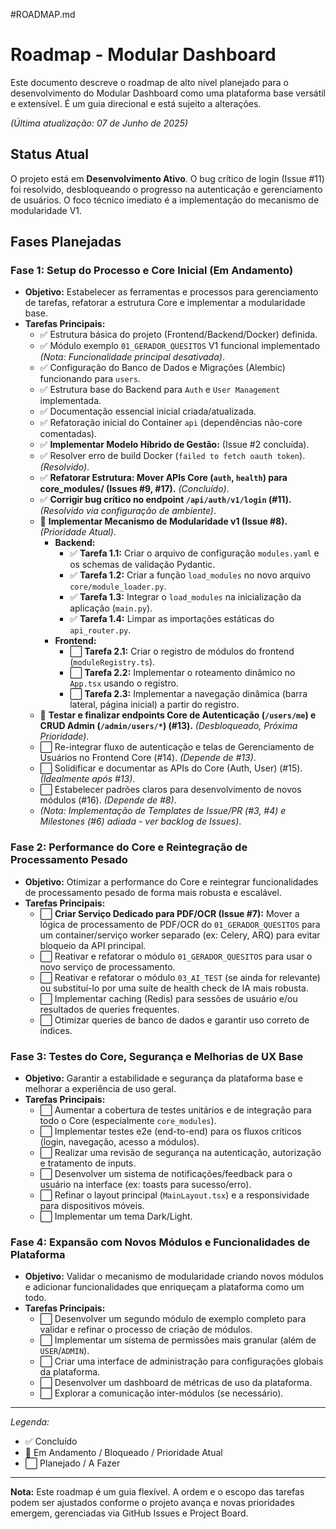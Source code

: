 #ROADMAP.md
# Roadmap - Modular Dashboard

Este documento descreve o roadmap de alto nível planejado para o desenvolvimento do Modular Dashboard como uma plataforma base versátil e extensível. É um guia direcional e está sujeito a alterações.

*(Última atualização: 07 de Junho de 2025)*

## Status Atual

O projeto está em **Desenvolvimento Ativo**. O bug crítico de login (Issue #11) foi resolvido, desbloqueando o progresso na autenticação e gerenciamento de usuários. O foco técnico imediato é a implementação do mecanismo de modularidade V1.

## Fases Planejadas

### Fase 1: Setup do Processo e Core Inicial (Em Andamento)

* **Objetivo:** Estabelecer as ferramentas e processos para gerenciamento de tarefas, refatorar a estrutura Core e implementar a modularidade base.
* **Tarefas Principais:**
  * ✅ Estrutura básica do projeto (Frontend/Backend/Docker) definida.
  * ✅ Módulo exemplo `01_GERADOR_QUESITOS` V1 funcional implementado *(Nota: Funcionalidade principal desativada)*.
  * ✅ Configuração do Banco de Dados e Migrações (Alembic) funcionando para `users`.
  * ✅ Estrutura base do Backend para `Auth` e `User Management` implementada.
  * ✅ Documentação essencial inicial criada/atualizada.
  * ✅ Refatoração inicial do Container `api` (dependências não-core comentadas).
  * ✅ **Implementar Modelo Híbrido de Gestão:** (Issue #2 concluída).
  * ✅ Resolver erro de build Docker (`failed to fetch oauth token`). *(Resolvido)*.
  * ✅ **Refatorar Estrutura: Mover APIs Core (`auth`, `health`) para core_modules/ (Issues #9, #17).** *(Concluído)*.
  * ✅ **Corrigir bug crítico no endpoint `/api/auth/v1/login` (#11).** *(Resolvido via configuração de ambiente)*.
  * 🚧 **Implementar Mecanismo de Modularidade v1 (Issue #8).** *(Prioridade Atual)*.
    * **Backend:**
      * ✅ **Tarefa 1.1:** Criar o arquivo de configuração `modules.yaml` e os schemas de validação Pydantic.
      * ✅ **Tarefa 1.2:** Criar a função `load_modules` no novo arquivo `core/module_loader.py`.
      * ✅ **Tarefa 1.3:** Integrar o `load_modules` na inicialização da aplicação (`main.py`).
      * ✅ **Tarefa 1.4:** Limpar as importações estáticas do `api_router.py`.
    * **Frontend:**
      * ⬜ **Tarefa 2.1:** Criar o registro de módulos do frontend (`moduleRegistry.ts`).
      * ⬜ **Tarefa 2.2:** Implementar o roteamento dinâmico no `App.tsx` usando o registro.
      * ⬜ **Tarefa 2.3:** Implementar a navegação dinâmica (barra lateral, página inicial) a partir do registro.
  * 🚧 **Testar e finalizar endpoints Core de Autenticação (`/users/me`) e CRUD Admin (`/admin/users/*`) (#13).** *(Desbloqueado, Próxima Prioridade)*.
  * ⬜ Re-integrar fluxo de autenticação e telas de Gerenciamento de Usuários no Frontend Core (#14). *(Depende de #13)*.
  * ⬜ Solidificar e documentar as APIs do Core (Auth, User) (#15). *(Idealmente após #13)*.
  * ⬜ Estabelecer padrões claros para desenvolvimento de novos módulos (#16). *(Depende de #8)*.
  * *(Nota: Implementação de Templates de Issue/PR (#3, #4) e Milestones (#6) adiada - ver backlog de Issues)*.

### Fase 2: Performance do Core e Reintegração de Processamento Pesado

* **Objetivo:** Otimizar a performance do Core e reintegrar funcionalidades de processamento pesado de forma mais robusta e escalável.
* **Tarefas Principais:**
  * ⬜ **Criar Serviço Dedicado para PDF/OCR (Issue #7):** Mover a lógica de processamento de PDF/OCR do `01_GERADOR_QUESITOS` para um container/serviço worker separado (ex: Celery, ARQ) para evitar bloqueio da API principal.
  * ⬜ Reativar e refatorar o módulo `01_GERADOR_QUESITOS` para usar o novo serviço de processamento.
  * ⬜ Reativar e refatorar o módulo `03_AI_TEST` (se ainda for relevante) ou substituí-lo por uma suíte de health check de IA mais robusta.
  * ⬜ Implementar caching (Redis) para sessões de usuário e/ou resultados de queries frequentes.
  * ⬜ Otimizar queries de banco de dados e garantir uso correto de índices.

### Fase 3: Testes do Core, Segurança e Melhorias de UX Base

* **Objetivo:** Garantir a estabilidade e segurança da plataforma base e melhorar a experiência de uso geral.
* **Tarefas Principais:**
  * ⬜ Aumentar a cobertura de testes unitários e de integração para todo o Core (especialmente `core_modules`).
  * ⬜ Implementar testes e2e (end-to-end) para os fluxos críticos (login, navegação, acesso a módulos).
  * ⬜ Realizar uma revisão de segurança na autenticação, autorização e tratamento de inputs.
  * ⬜ Desenvolver um sistema de notificações/feedback para o usuário na interface (ex: toasts para sucesso/erro).
  * ⬜ Refinar o layout principal (`MainLayout.tsx`) e a responsividade para dispositivos móveis.
  * ⬜ Implementar um tema Dark/Light.

### Fase 4: Expansão com Novos Módulos e Funcionalidades de Plataforma

* **Objetivo:** Validar o mecanismo de modularidade criando novos módulos e adicionar funcionalidades que enriqueçam a plataforma como um todo.
* **Tarefas Principais:**
  * ⬜ Desenvolver um segundo módulo de exemplo completo para validar e refinar o processo de criação de módulos.
  * ⬜ Implementar um sistema de permissões mais granular (além de `USER`/`ADMIN`).
  * ⬜ Criar uma interface de administração para configurações globais da plataforma.
  * ⬜ Desenvolver um dashboard de métricas de uso da plataforma.
  * ⬜ Explorar a comunicação inter-módulos (se necessário).

---
*Legenda:*
* ✅ Concluído
* 🚧 Em Andamento / Bloqueado / Prioridade Atual
* ⬜ Planejado / A Fazer
---

**Nota:** Este roadmap é um guia flexível. A ordem e o escopo das tarefas podem ser ajustados conforme o projeto avança e novas prioridades emergem, gerenciadas via GitHub Issues e Project Board.
